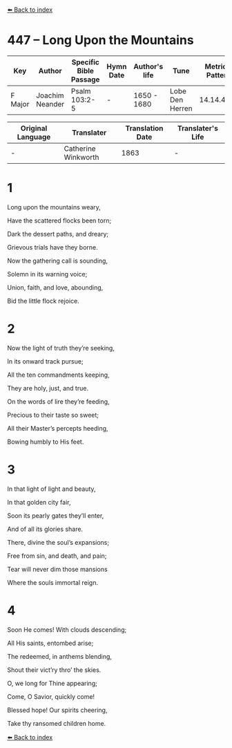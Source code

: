 [⬅️ Back to index](../README.md)

# 447 – Long Upon the Mountains

Key | Author   | Specific Bible Passage     |Hymn Date |Author's life |Tune |Metrical Pattern   |Composer/Source                                                                                        
-- | --------- | ---------------------------|----------|--------------|-----|-------------------|-------------   
F Major  | Joachim Neander      | Psalm 103:2-5 | -  | 1650 - 1680 | Lobe Den Herren | 14.14.4.7.8 | Chorale Book for England, 1863 

Original Language | Translater | Translation Date   | Translater's Life     
----------------- | --------- | --------------------|-------------   
\-  | Catherine Winkworth      | 1863 | -  | 1827 - 1878 



# 1

Long upon the mountains weary,

Have the scattered flocks been torn;

Dark the dessert paths, and dreary;

Grievous trials have they borne.

Now the gathering call is sounding,

Solemn in its warning voice;

Union, faith, and love, abounding,

Bid the little flock rejoice.



# 2

Now the light of truth they’re seeking,

In its onward track pursue;

All the ten commandments keeping,

They are holy, just, and true.

On the words of lire they’re feeding,

Precious to their taste so sweet;

All their Master’s percepts heeding,

Bowing humbly to His feet.



# 3

In that light of light and beauty,

In that golden city fair,

Soon its pearly gates they’ll enter,

And of all its glories share.

There, divine the soul’s expansions;

Free from sin, and death, and pain;

Tear will never dim those mansions

Where the souls immortal reign.



# 4

Soon He comes! With clouds descending;

All His saints, entombed arise;

The redeemed, in anthems blending,

Shout their vict’ry thro’ the skies.

O, we long for Thine appearing;

Come, O Savior, quickly come!

Blessed hope! Our spirits cheering,

Take thy ransomed children home.

[⬅️ Back to index](../README.md)
